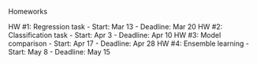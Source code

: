Homeworks

HW #1: Regression task - Start: Mar 13 - Deadline: Mar 20
HW #2: Classification task - Start: Apr 3 - Deadline: Apr 10
HW #3: Model comparison - Start: Apr 17 - Deadline: Apr 28
HW #4: Ensemble learning - Start: May 8 - Deadline: May 15

